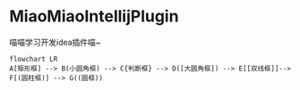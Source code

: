 # MiaoMiaoIntellijPlugin
喵喵学习开发idea插件喵~

``` Mermaid
flowchart LR
A[矩形框] --> B(小圆角框) --> C{判断框} --> D([大圆角框]) --> E[[双线框]]--> F[(圆柱框)] --> G((圆框))
 
```

